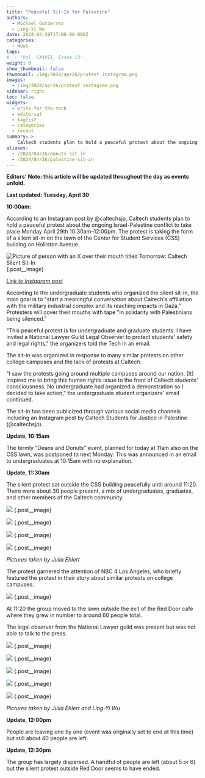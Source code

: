 ```yaml
---
title: "Peaceful Sit-In for Palestine"
authors:
  - Michael Gutierrez
  - Ling-Yi Wu
date: 2024-04-29T17:00:00.000Z
categories:
  - News
tags:
#  - 'Vol. CXXVII, Issue 13'
weight: 0
show_thumbnail: false
thumbnail: /img/2024/apr26/protest_instagram.png
images:
  - /img/2024/apr26/protest_instagram.png
sidebar: right
toc: false
widgets:
  - write-for-the-tech
  - editorial
  - taglist
  - categories
  - recent
summary: >-
    Caltech students plan to hold a peaceful protest about the ongoing Israel-Palestine conflict to take place Monday April 29th 10:30am–12:00pm.
aliases:
  - /2024/04/26/donuts-sit-in
  - /2024/04/26/palestine-sit-in
---
```


**Editors' Note: this article will be updated throughout the day as events unfold.**

**Last updated: Tuesday, April 30**

**10:00am:**

According to an Instagram post by @caltechsjp, Caltech students plan to hold a peaceful protest about the ongoing Israel-Palestine conflict to take place Monday April 29th 10:30am–12:00pm. The protest is taking the form of a silent sit-in on the lawn of the Center for Student Services (CSS) building on Holliston Avenue.

![Picture of person with an X over their mouth titled Tomorrow: Caltech Silent Sit-In](/img/2024/apr26/protest_instagram.png)
{.post__image}

[*Link to Instagram post*](https://www.instagram.com/p/C6U9Cdlp_DW/)

According to the undergraduate students who organized the silent sit-in, the main goal is to "start a meaningful conversation about Caltech's affiliation with the military industrial complex and its reaching impacts in Gaza." Protesters will cover their mouths with tape "in solidarity with Palestinians being silenced." 

"This peaceful protest is for undergraduate and graduate students. I have invited a National Lawyer Guild Legal Observer to protect students' safety and legal rights," the organizers told the Tech in an email.

The sit-in was organized in response to many similar protests on other college campuses and the lack of protests at Caltech.

"I saw the protests going around multiple campuses around our nation. [It] inspired me to bring this human rights issue to the front of Caltech students' consciousness. No undergraduate had organized a demonstration so I decided to take action," the undergraduate student organizers' email continued.

The sit-in has been publicized through various social media channels including an Instagram post by Caltech Students for Justice in Palestine (@caltechsjp).

**Update, 10:15am**

The termly "Deans and Donuts" event, planned for today at 11am also on the CSS lawn, was postponed to next Monday. This was announced in an email to undergraduates at 10:15am with no explanation.

**Update, 11:30am**

The silent protest sat outside the CSS building peacefully until around 11:20. There were about 30 people present, a mix of undergraduates, graduates, and other members of the Caltech community. 

![](/img/2024/apr26/protest_4.webp)
{.post__image}

![](/img/2024/apr26/protest_8.webp)
{.post__image}

![](/img/2024/apr26/protest_11.webp)
{.post__image}

![](/img/2024/apr26/protest_9.webp)
{.post__image}

*Pictures taken by Julia Ehlert*

The protest garnered the attention of NBC 4 Los Angeles, who briefly featured the protest in their story about similar protests on college campuses.

![](/img/2024/apr26/channel4.png)
{.post__image}

At 11:20 the group moved to the lawn outside the exit of the Red Door cafe where they grew in number to around 60 people total.

The legal observer from the National Lawyer guild was present but was not able to talk to the press.

![](/img/2024/apr26/protest_5.webp)
{.post__image}

![](/img/2024/apr26/protest_1.png)
{.post__image}

![](/img/2024/apr26/protest_2.webp)
{.post__image}

![](/img/2024/apr26/protest_3.png)
{.post__image}

![](/img/2024/apr26/protest_6.webp)
{.post__image}

*Pictures taken by Julia Ehlert and Ling-Yi Wu*

**Update, 12:00pm**

People are leaving one by one (event was originally set to end at this time) but still about 40 people are left.

**Update, 12:30pm**

The group has largely dispersed. A handful of people are left (about 5 or 6) but the silent protest outside Red Door seems to have ended.
